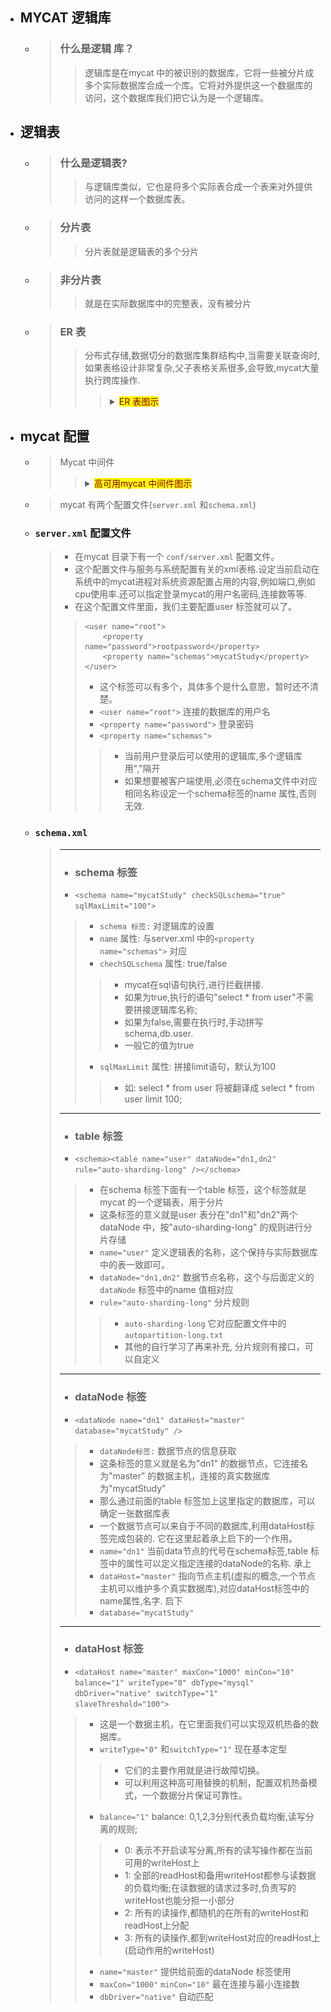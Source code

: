 


- ## MYCAT 逻辑库
    - > ### 什么是逻辑 库？
        >> 逻辑库是在mycat 中的被识别的数据库，它将一些被分片成多个实际数据库合成一个库。它将对外提供这一个数据库的访问，这个数据库我们把它认为是一个逻辑库。

- ## 逻辑表
    - > ### 什么是逻辑表?
        >> 与逻辑库类似，它也是将多个实际表合成一个表来对外提供访问的这样一个数据库表。
    - > ### 分片表
        >> 分片表就是逻辑表的多个分片
    - > ### 非分片表
        >> 就是在实际数据库中的完整表，没有被分片
    - > ### ER 表
        >> 分布式存储,数据切分的数据库集群结构中,当需要关联查询时,如果表格设计非常复杂,父子表格关系很多,会导致,mycat大量执行跨库操作.
        >>> <details>
        >>> <summary><mark><font color=darkred>ER 表图示</font></mark></summary>
        >>> 
        >>> ![](./img/er_table.jpg)
        >>> </details>




- ## mycat 配置
    - > Mycat 中间件
        >> <details>
        >> <summary><mark><font color=darkred>高可用mycat 中间件图示</font></mark></summary>
        >> 
        >> ![](./img/mycat.jpg)
        >> </details>
    
    - > mycat 有两个配置文件(`server.xml` 和`schema.xml`)
    - ### `server.xml` 配置文件
        > - 在mycat 目录下有一个 `conf/server.xml` 配置文件。
        > - 这个配置文件与服务与系统配置有关的xml表格.设定当前启动在系统中的mycat进程对系统资源配置占用的内容,例如端口,例如cpu使用率.还可以指定登录mycat的用户名密码,连接数等等.
        > - 在这个配置文件里面，我们主要配置user 标签就可以了。
        >>     <user name="root">
        >>         <property name="password">rootpassword</property>
        >>         <property name="schemas">mycatStudy</property>
        >>     </user>
        >> - 这个标签可以有多个，具体多个是什么意思，暂时还不清楚。
        >> - `<user name="root">` 连接的数据库的用户名
        >> - `<property name="password">` 登录密码
        >> - `<property name="schemas">` 
        >>> - 当前用户登录后可以使用的逻辑库,多个逻辑库用","隔开
        >>> - 如果想要被客户端使用,必须在schema文件中对应相同名称设定一个schema标签的name 属性,否则无效.

    - ### `schema.xml`
        > ---
        > - ### schema 标签
        > - `<schema name="mycatStudy" checkSQLschema="true" sqlMaxLimit="100">`
        >> - `schema 标签:` 对逻辑库的设置
        >> - `name` 属性: 与server.xml 中的`<property name="schemas">`  对应
        >> - `chechSQLschema` 属性: true/false
        >>> - mycat在sql语句执行,进行拦截拼接. 
        >>> - 如果为true,执行的语句"select * from user"不需要拼接逻辑库名称;
        >>> - 如果为false,需要在执行时,手动拼写schema,db.user.
        >>> - 一般它的值为true
        >> - `sqlMaxLimit` 属性: 拼接limit语句，默认为100
        >>> - 如: select * from user 将被翻译成 select * from user limit 100;
        > ---
        > - ### table 标签
        > - `<schema><table name="user" dataNode="dn1,dn2" rule="auto-sharding-long" /></schema>`
        >> - 在schema 标签下面有一个table 标签，这个标签就是mycat 的一个逻辑表，用于分片
        >> - 这条标签的意义就是user 表分在"dn1"和"dn2"两个dataNode 中，按"auto-sharding-long" 的规则进行分片存储
        >> - `name="user"` 定义逻辑表的名称，这个保持与实际数据库中的表一致即可。
        >> - `dataNode="dn1,dn2"` 数据节点名称，这个与后面定义的`dataNode` 标签中的name 值相对应
        >> - `rule="auto-sharding-long"` 分片规则
        >>> - `auto-sharding-long` 它对应配置文件中的`autopartition-long.txt`
        >>> - 其他的自行学习了再来补充, 分片规则有接口，可以自定义
        > ---
        > - ### dataNode 标签
        > - `<dataNode name="dn1" dataHost="master" database="mycatStudy" />`
        >> - `dataNode标签:` 数据节点的信息获取
        >> - 这条标签的意义就是名为"dn1" 的数据节点，它连接名为"master" 的数据主机，连接的真实数据库为"mycatStudy"
        >> - 那么通过前面的table 标签加上这里指定的数据库，可以确定一张数据库表
        >> - 一个数据节点可以来自于不同的数据库,利用dataHost标签完成包装的. 它在这里起着承上启下的一个作用。
        >> - `name="dn1"` 当前data节点的代号在schema标签,table 标签中的属性可以定义指定连接的dataNode的名称. 承上
        >> - `dataHost="master"` 指向节点主机(虚拟的概念,一个节点主机可以维护多个真实数据库),对应dataHost标签中的name属性,名字. 启下
        >> - `database="mycatStudy"` 
        > ---
        > - ### dataHost 标签
        > - `<dataHost name="master" maxCon="1000" minCon="10" balance="1" writeType="0" dbType="mysql" dbDriver="native" switchType="1"  slaveThreshold="100">`
        >> - 这是一个数据主机，在它里面我们可以实现双机热备的数据库。
        >> - `writeType="0"` 和`switchType="1"` 现在基本定型
        >>> - 它们的主要作用就是进行故障切换。
        >>> - 可以利用这种高可用替换的机制，配置双机热备模式，一个数据分片保证可靠性。
        >> - `balance="1"`  balance: 0,1,2,3分别代表负载均衡,读写分离的规则;
        >>> - 0: 表示不开启读写分离,所有的读写操作都在当前可用的writeHost上
        >>> - 1: 全部的readHost和备用writeHost都参与读数据的负载均衡;在读数据的请求过多时,负责写的writeHost也能分担一小部分
        >>> - 2: 所有的读操作,都随机的在所有的writeHost和readHost上分配
        >>> - 3: 所有的读操作,都到writeHost对应的readHost上(启动作用的writeHost)
        >> - `name="master"` 提供给前面的dataNode 标签使用
        >> - `maxCon="1000"` `minCon="10"` 最在连接与最小连接数
        >> - `dbDriver="native"` 自动匹配




























